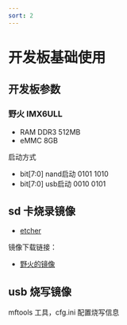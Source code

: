 ```yaml
---
sort: 2
---
```

# 开发板基础使用


## 开发板参数

### 野火 IMX6ULL

- RAM DDR3 512MB
- eMMC 8GB


启动方式
- bit[7:0] nand启动 0101 1010
- bit[7:0] usb启动  0010 0101

## sd 卡烧录镜像

- [etcher](https://www.balena.io/etcher/)


镜像下载链接：
- [野火的镜像](https://doc.embedfire.com/lubancat/os_release_note/zh/latest/index.html)


## usb 烧写镜像

mftools 工具，cfg.ini 配置烧写信息



